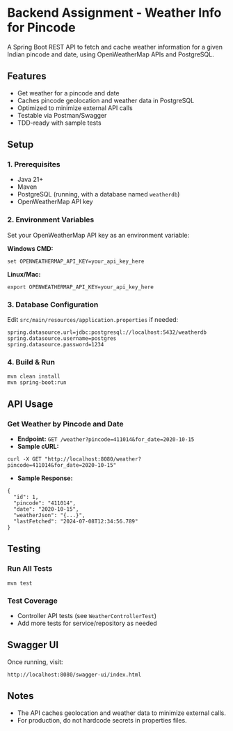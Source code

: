 # Backend Assignment - Weather Info for Pincode


A Spring Boot REST API to fetch and cache weather information for a given Indian pincode and date, using OpenWeatherMap APIs and PostgreSQL.

## Features
- Get weather for a pincode and date
- Caches pincode geolocation and weather data in PostgreSQL
- Optimized to minimize external API calls
- Testable via Postman/Swagger
- TDD-ready with sample tests

## Setup

### 1. Prerequisites
- Java 21+
- Maven
- PostgreSQL (running, with a database named `weatherdb`)
- OpenWeatherMap API key

### 2. Environment Variables
Set your OpenWeatherMap API key as an environment variable:

**Windows CMD:**
```
set OPENWEATHERMAP_API_KEY=your_api_key_here
```
**Linux/Mac:**
```
export OPENWEATHERMAP_API_KEY=your_api_key_here
```

### 3. Database Configuration
Edit `src/main/resources/application.properties` if needed:
```
spring.datasource.url=jdbc:postgresql://localhost:5432/weatherdb
spring.datasource.username=postgres
spring.datasource.password=1234
```

### 4. Build & Run
```
mvn clean install
mvn spring-boot:run
```

## API Usage

### Get Weather by Pincode and Date
- **Endpoint:** `GET /weather?pincode=411014&for_date=2020-10-15`
- **Sample cURL:**
```
curl -X GET "http://localhost:8080/weather?pincode=411014&for_date=2020-10-15"
```
- **Sample Response:**
```
{
  "id": 1,
  "pincode": "411014",
  "date": "2020-10-15",
  "weatherJson": "{...}",
  "lastFetched": "2024-07-08T12:34:56.789"
}
```

## Testing

### Run All Tests
```
mvn test
```

### Test Coverage
- Controller API tests (see `WeatherControllerTest`)
- Add more tests for service/repository as needed

## Swagger UI
Once running, visit:
```
http://localhost:8080/swagger-ui/index.html
```

## Notes
- The API caches geolocation and weather data to minimize external calls.
- For production, do not hardcode secrets in properties files. 
